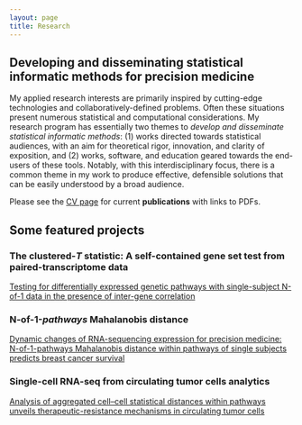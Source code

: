 ```yaml
---
layout: page
title: Research
---
```


## Developing and disseminating statistical informatic methods for precision medicine

My applied research interests are primarily inspired by cutting-edge technologies and collaboratively-defined problems. Often these situations present numerous statistical and computational considerations. My research program has essentially two themes to *develop and disseminate statistical informatic methods*: (1) works directed towards statistical audiences, with an aim for theoretical rigor, innovation, and clarity of exposition, and (2) works, software, and education geared towards the end-users of these tools. Notably, with this interdisciplinary focus, there is a common theme in my work to produce effective, defensible solutions that can be easily understood by a broad audience.

Please see the [CV page](/CV/) for current **publications** with links to PDFs.

## Some featured projects

### The clustered-*T* statistic: A self-contained gene set test from paired-transcriptome data

[Testing for differentially expressed genetic pathways with single-subject N-of-1 data in the presence of inter-gene correlation](http://journals.sagepub.com/doi/abs/10.1177/0962280217712271)

### N-of-1-*pathways* Mahalanobis distance

[Dynamic changes of RNA-sequencing expression for precision medicine: N-of-1-pathways Mahalanobis distance within pathways of single subjects predicts breast cancer survival](http://bioinformatics.oxfordjournals.org/content/31/12/i293.full)

### Single-cell RNA-seq from circulating tumor cells analytics

[Analysis of aggregated cell–cell statistical distances within pathways unveils therapeutic-resistance mechanisms in circulating tumor cells](http://bioinformatics.oxfordjournals.org/content/32/12/i80.full)
